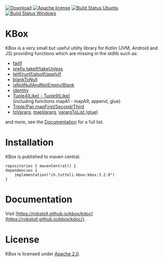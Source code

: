 <!-- for main -->

[![Download](https://img.shields.io/badge/Download-3.2.0-%23007ec6)](https://central.sonatype.com/artifact/ch.tutteli.kbox/kbox/3.2.0)
[![Apache license](https://img.shields.io/badge/license-Apache%202.0-brightgreen.svg)](http://opensource.org/licenses/Apache2.0)
[![Build Status Ubuntu](https://github.com/robstoll/kbox/workflows/Ubuntu/badge.svg?event=push)](https://github.com/robstoll/kbox/actions?query=workflow%3AUbuntu+branch%3Amain)
[![Build Status Windows](https://github.com/robstoll/kbox/workflows/Windows/badge.svg?event=push)](https://github.com/robstoll/kbox/actions?query=workflow%3AWindows+branch%3Amain)

<!-- for a specific release -->
<!--
[![Download](https://img.shields.io/badge/Download-3.2.0-%23007ec6)](https://central.sonatype.com/artifact/ch.tutteli.kbox/kbox/3.2.0)
[![Apache license](https://img.shields.io/badge/license-Apache%202.0-brightgreen.svg)](http://opensource.org/licenses/Apache2.0)
-->

# KBox

KBox is a very small but useful utility library for Kotlin (JVM, Android and JS) providing functions which are missing
in the stdlib such as:

- [failIf](https://github.com/robstoll/kbox/tree/main/src/commonMain/kotlin/ch/tutteli/kbox/failIf.kt)
- [prefix takeIf/takeUnless](https://github.com/robstoll/kbox/tree/main/src/commonMain/kotlin/ch/tutteli/kbox/takeIf.kt)
- [letIf/runIf/alsoIf/applyIf](https://github.com/robstoll/kbox/tree/main/src/commonMain/kotlin/ch/tutteli/kbox/xyzIf.kt)
- [blankToNull](https://github.com/robstoll/kbox/tree/main/src/commonMain/kotlin/ch/tutteli/kbox/blankToNull.kt)
- [isNotNullAndNotEmpty/Blank](https://github.com/robstoll/kbox/tree/main/src/commonMain/kotlin/ch/tutteli/kbox/isNotNullAndNot.kt)
- [identity](https://github.com/robstoll/kbox/tree/main/src/commonMain/kotlin/ch/tutteli/kbox/identity.kt)
- [Tuple4(Like) - Tuple9(Like)](https://github.com/robstoll/kbox/tree/main/src/commonMain/generated/kotlin/ch/tutteli/kbox)  
  (including functions mapA1 - mapA9, append, glue)
- [Triple/Pair.mapFirst/Second/Third](https://github.com/robstoll/kbox/tree/main/src/commonMain/generated/kotlin/ch/tutteli/kbox/tupleMap.kt#L12)
- [toVararg](https://github.com/robstoll/kbox/tree/main/src/commonMain/generated/kotlin/ch/tutteli/kbox/toVararg.kt), [mapVararg](https://github.com/robstoll/kbox/tree/main/src/commonMain/generated/kotlin/ch/tutteli/kbox/mapVararg.kt), [varargToList (glue)](https://github.com/robstoll/kbox/tree/main/src/commonMain/generated/kotlin/ch/tutteli/kbox/varargToList.kt)

and more, see the [Documentation](https://robstoll.github.io/kbox/kdoc/) for a full list.

# Installation

KBox is published to maven central.

```
repositories { mavenCentral() }
dependencies {
    implementation("ch.tutteli.kbox:kbox:3.2.0")
}
```

# Documentation

Visit [https://robstoll.github.io/kbox/kdoc](https://robstoll.github.io/kbox/kdoc/).

# License

KBox is licensed under [Apache 2.0](http://opensource.org/licenses/Apache2.0).

